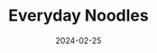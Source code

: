 ---
title: 'Everyday Noodles'
link: https://everydaynoodles.net
description: Chinese eatery specializing in hand-pulled noodles. Easily my favorite dish is their vegetable dumplings and sesame rice balls
tags: []
content-type: Good Eats
date: 2024-02-25
---